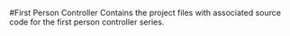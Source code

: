 #First Person Controller
Contains the project files with associated source code for the first person controller series.
